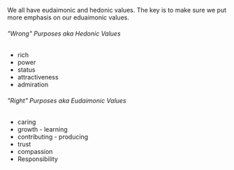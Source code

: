 We all have eudaimonic and hedonic values. The key is to make sure we put more emphasis on our eduaimonic values.

###### "Wrong" Purposes aka Hedonic Values
- rich
- power
- status
- attractiveness
- admiration

###### "Right" Purposes aka Eudaimonic Values
- caring
- growth - learning
- contributing - producing
- trust
- compassion
- Responsibility